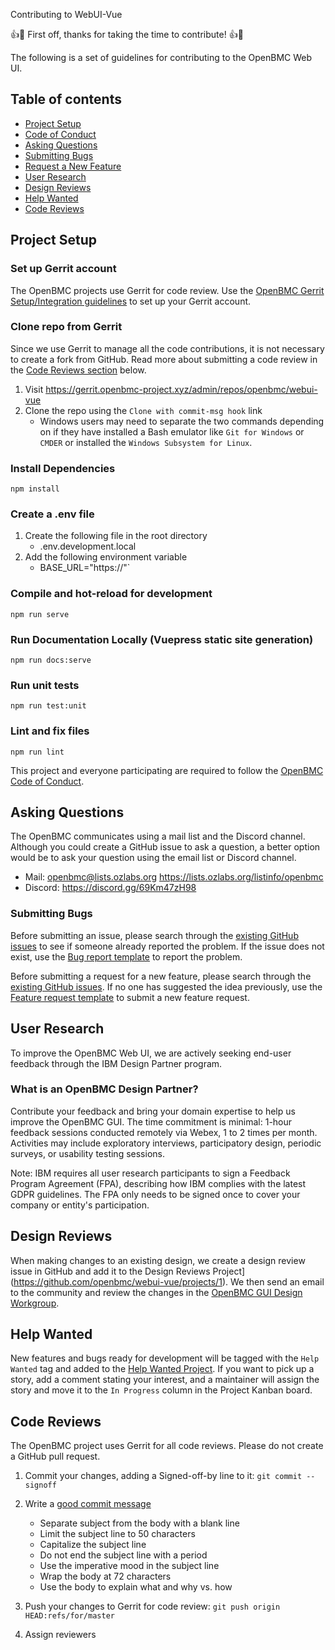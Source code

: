 Contributing to WebUI-Vue

:+1::tada: First off, thanks for taking the time to contribute! :+1::tada:

The following is a set of guidelines for contributing to the OpenBMC Web UI.

## Table of contents

- [Project Setup](#project-setup)
- [Code of Conduct](#code-of-conduct)
- [Asking Questions](#asking-questions)
- [Submitting Bugs](#submitting-bugs)
- [Request a New Feature](#request-a-new-feature)
- [User Research](#user-research)
- [Design Reviews](#design-reviews)
- [Help Wanted](#help-wanted)
- [Code Reviews](#code-reviews)

## Project Setup

### Set up Gerrit account

The OpenBMC projects use Gerrit for code review. Use the
[OpenBMC Gerrit Setup/Integration guidelines](https://github.com/openbmc/docs/blob/master/development/gerrit-setup.md)
to set up your Gerrit account.

### Clone repo from Gerrit

Since we use Gerrit to manage all the code contributions, it is not necessary to
create a fork from GitHub. Read more about submitting a code review in the
[Code Reviews section](#code-reviews) below.

1. Visit https://gerrit.openbmc-project.xyz/admin/repos/openbmc/webui-vue
2. Clone the repo using the `Clone with commit-msg hook` link
   - Windows users may need to separate the two commands depending on if they
     have installed a Bash emulator like `Git for Windows` or `CMDER` or
     installed the `Windows Subsystem for Linux`.

### Install Dependencies

```
npm install
```

### Create a .env file

1. Create the following file in the root directory
   - .env.development.local
1. Add the following environment variable
   - BASE_URL="https://<BMC IP address or FQDN>"`

### Compile and hot-reload for development

```
npm run serve
```

### Run Documentation Locally (Vuepress static site generation)

```
npm run docs:serve
```

### Run unit tests

```
npm run test:unit
```

### Lint and fix files

```
npm run lint
```

This project and everyone participating are required to follow the
[OpenBMC Code of Conduct](https://github.com/openbmc/docs/blob/master/code-of-conduct.md).

## Asking Questions

The OpenBMC communicates using a mail list and the Discord channel. Although you
could create a GitHub issue to ask a question, a better option would be to ask
your question using the email list or Discord channel.

- Mail: openbmc@lists.ozlabs.org https://lists.ozlabs.org/listinfo/openbmc
- Discord: https://discord.gg/69Km47zH98

### Submitting Bugs

Before submitting an issue, please search through the
[existing GitHub issues](https://github.com/openbmc/webui-vue/issues) to see if
someone already reported the problem. If the issue does not exist, use the
[Bug report template](https://github.com/openbmc/webui-vue/issues/new?assignees=&labels=&template=bug_report.md&title=)
to report the problem.

Before submitting a request for a new feature, please search through the
[existing GitHub issues](https://github.com/openbmc/webui-vue/issues). If no one
has suggested the idea previously, use the
[Feature request template](https://github.com/openbmc/webui-vue/issues/new?assignees=&labels=&template=feature_request.md&title=)
to submit a new feature request.

## User Research

To improve the OpenBMC Web UI, we are actively seeking end-user feedback through
the IBM Design Partner program.

### What is an OpenBMC Design Partner?

Contribute your feedback and bring your domain expertise to help us improve the
OpenBMC GUI. The time commitment is minimal: 1-hour feedback sessions conducted
remotely via Webex, 1 to 2 times per month. Activities may include exploratory
interviews, participatory design, periodic surveys, or usability testing
sessions.

Note: IBM requires all user research participants to sign a Feedback Program
Agreement (FPA), describing how IBM complies with the latest GDPR guidelines.
The FPA only needs to be signed once to cover your company or entity's
participation.

## Design Reviews

When making changes to an existing design, we create a design review issue in
GitHub and add it to the Design Reviews
Project](https://github.com/openbmc/webui-vue/projects/1). We then send an email
to the community and review the changes in the
[OpenBMC GUI Design Workgroup](https://github.com/openbmc/openbmc/wiki/GUI-Design-work-group).

## Help Wanted

New features and bugs ready for development will be tagged with the
`Help Wanted` tag and added to the
[Help Wanted Project](https://github.com/openbmc/webui-vue/projects/2). If you
want to pick up a story, add a comment stating your interest, and a maintainer
will assign the story and move it to the `In Progress` column in the Project
Kanban board.

## Code Reviews

The OpenBMC project uses Gerrit for all code reviews. Please do not create a
GitHub pull request.

1. Commit your changes, adding a Signed-off-by line to it:
   `git commit --signoff`
1. Write a [good commit message](https://chris.beams.io/posts/git-commit/)

   - Separate subject from the body with a blank line
   - Limit the subject line to 50 characters
   - Capitalize the subject line
   - Do not end the subject line with a period
   - Use the imperative mood in the subject line
   - Wrap the body at 72 characters
   - Use the body to explain what and why vs. how

1. Push your changes to Gerrit for code review:
   `git push origin HEAD:refs/for/master`
1. Assign reviewers
